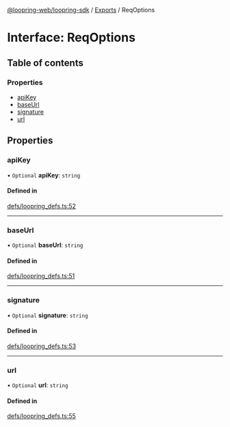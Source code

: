 [@loopring-web/loopring-sdk](../README.md) / [Exports](../modules.md) / ReqOptions

# Interface: ReqOptions

## Table of contents

### Properties

- [apiKey](ReqOptions.md#apikey)
- [baseUrl](ReqOptions.md#baseurl)
- [signature](ReqOptions.md#signature)
- [url](ReqOptions.md#url)

## Properties

### apiKey

• `Optional` **apiKey**: `string`

#### Defined in

[defs/loopring_defs.ts:52](https://github.com/Loopring/loopring_sdk/blob/c031084/src/defs/loopring_defs.ts#L52)

___

### baseUrl

• `Optional` **baseUrl**: `string`

#### Defined in

[defs/loopring_defs.ts:51](https://github.com/Loopring/loopring_sdk/blob/c031084/src/defs/loopring_defs.ts#L51)

___

### signature

• `Optional` **signature**: `string`

#### Defined in

[defs/loopring_defs.ts:53](https://github.com/Loopring/loopring_sdk/blob/c031084/src/defs/loopring_defs.ts#L53)

___

### url

• `Optional` **url**: `string`

#### Defined in

[defs/loopring_defs.ts:55](https://github.com/Loopring/loopring_sdk/blob/c031084/src/defs/loopring_defs.ts#L55)
